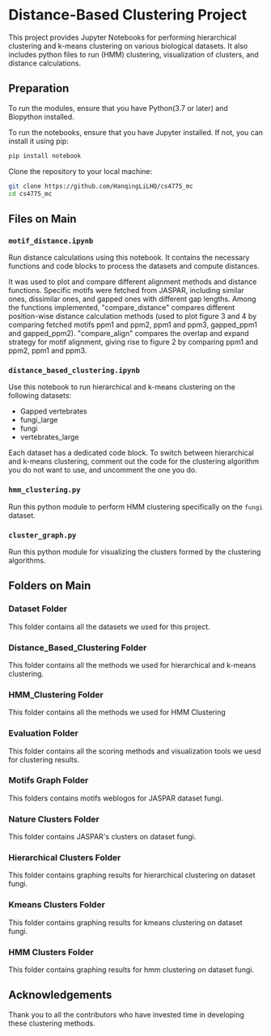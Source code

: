 # Distance-Based Clustering Project

This project provides Jupyter Notebooks for performing hierarchical clustering and k-means clustering on various biological datasets. It also includes python files to run (HMM) clustering, visualization of clusters, and distance calculations.

## Preparation

To run the modules, ensure that you have Python(3.7 or later) and Biopython installed.


To run the notebooks, ensure that you have Jupyter installed. If not, you can install it using pip:

```bash
pip install notebook
```

Clone the repository to your local machine:

```bash
git clone https://github.com/HanqingLiLHQ/cs4775_mc
cd cs4775_mc
```

## Files on Main

### `motif_distance.ipynb`

Run distance calculations using this notebook. It contains the necessary functions and code blocks to process the datasets and compute distances.

It was used to plot and compare different alignment methods and distance functions. Specific motifs were fetched from JASPAR, including similar ones, dissimilar ones, and gapped ones with different gap lengths. Among the functions implemented, "compare_distance" compares different position-wise distance calculation methods (used to plot figure 3 and 4 by comparing fetched motifs ppm1 and ppm2, ppm1 and ppm3, gapped_ppm1 and gapped_ppm2). "compare_align" compares the overlap and expand strategy for motif alignment, giving rise to figure 2 by comparing ppm1 and ppm2, ppm1 and ppm3.

### `distance_based_clustering.ipynb`

Use this notebook to run hierarchical and k-means clustering on the following datasets:
- Gapped vertebrates
- fungi_large
- fungi
- vertebrates_large

Each dataset has a dedicated code block. To switch between hierarchical and k-means clustering, comment out the code for the clustering algorithm you do not want to use, and uncomment the one you do.

### `hmm_clustering.py`

Run this python module to perform HMM clustering specifically on the `fungi` dataset.

### `cluster_graph.py`

Run this python module for visualizing the clusters formed by the clustering algorithms. 

## Folders on Main

### Dataset Folder

This folder contains all the datasets we used for this project.

### Distance_Based_Clustering Folder

This folder contains all the methods we used for hierarchical and k-means clustering.

### HMM_Clustering Folder

This folder contains all the methods we used for HMM Clustering

### Evaluation Folder

This folder contains all the scoring methods and visualization tools we uesd for clustering results.

### Motifs Graph Folder

This folders contains motifs weblogos for JASPAR dataset fungi.

### Nature Clusters Folder

This folder contains JASPAR's clusters on dataset fungi.

### Hierarchical Clusters Folder

This folder contains graphing results for hierarchical clustering on dataset fungi.

### Kmeans Clusters Folder

This folder contains graphing results for kmeans clustering on dataset fungi.

### HMM Clusters Folder

This folder contains graphing results for hmm clustering on dataset fungi.

## Acknowledgements

Thank you to all the contributors who have invested time in developing these clustering methods.
